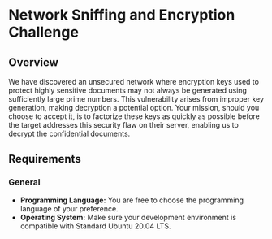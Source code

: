 # Network Sniffing and Encryption Challenge

## Overview
We have discovered an unsecured network where encryption keys used to protect highly sensitive documents may not always be generated using sufficiently large prime numbers. This vulnerability arises from improper key generation, making decryption a potential option. Your mission, should you choose to accept it, is to factorize these keys as quickly as possible before the target addresses this security flaw on their server, enabling us to decrypt the confidential documents.

## Requirements

### General
- **Programming Language:** You are free to choose the programming language of your preference.
- **Operating System:** Make sure your development environment is compatible with Standard Ubuntu 20.04 LTS.
